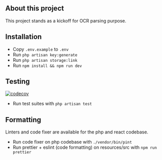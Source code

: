 ## About this project

This project stands as a kickoff for OCR parsing purpose.

## Installation

- Copy `.env.example` to `.env`
- Run `php artisan key:generate`
- Run `php artisan storage:link`
- Run `npm install && npm run dev`

## Testing

[![codecov](https://codecov.io/gh/stephdotnet/ocr-receipt/branch/main/graph/badge.svg?token=BQZ9TWVEH8)](https://codecov.io/gh/stephdotnet/ocr-receipt)

- Run test suites with `php artisan test`

## Formatting

Linters and code fixer are available for the php and react codebase.

- Run code fixer on php codebase with `./vendor/bin/pint`
- Run prettier + eslint (code formatting) on resources/src with `npm run prettier`
